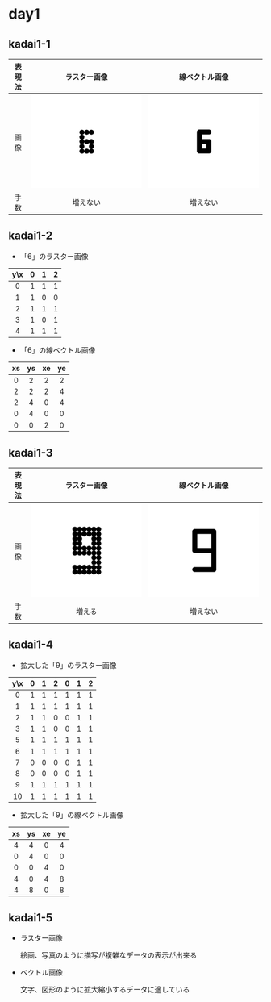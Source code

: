 # day1

## kadai1-1

|表現法 |ラスター画像                        |線ベクトル画像                       |
|:---: |:---:                              |:---:                              |
|画像   |![raster_6](./images/raster_6.png) |![vector_6](./images/vector_6.png) |
|手数|増えない|増えない|

## kadai1-2

* 「6」のラスター画像

| y\x | 0   | 1   | 2   |
|:---:|:---:|:---:|:---:|
|0    |1    |1    |1    |
|1    |1    |0    |0    |
|2    |1    |1    |1    |
|3    |1    |0    |1    |
|4    |1    |1    |1    |

* 「6」の線ベクトル画像

| xs  | ys  | xe  | ye  |
|:---:|:---:|:---:|:---:|
|0    |2    |2    |2    |
|2    |2    |2    |4    |
|2    |4    |0    |4    |
|0    |4    |0    |0    |
|0    |0    |2    |0    |

## kadai1-3

|表現法 |ラスター画像                        |線ベクトル画像                       |
|:---: |:---:                              |:---:                              |
|画像   |![raster_9](./images/raster_9.png) |![vector_9](./images/vector_9.png) |
|手数|増える|増えない|

## kadai1-4

* 拡大した「9」のラスター画像

| y\x | 0   | 1   | 2   | 0   | 1   | 2   |
|:---:|:---:|:---:|:---:|:---:|:---:|:---:|
|0    |1    |1    |1    |1    |1    |1    |
|1    |1    |1    |1    |1    |1    |1    |
|2    |1    |1    |0    |0    |1    |1    |
|3    |1    |1    |0    |0    |1    |1    |
|5    |1    |1    |1    |1    |1    |1    |
|6    |1    |1    |1    |1    |1    |1    |
|7    |0    |0    |0    |0    |1    |1    |
|8    |0    |0    |0    |0    |1    |1    |
|9    |1    |1    |1    |1    |1    |1    |
|10   |1    |1    |1    |1    |1    |1    |

* 拡大した「9」の線ベクトル画像

| xs  | ys  | xe  | ye  |
|:---:|:---:|:---:|:---:|
|4    |4    |0    |4    |
|0    |4    |0    |0    |
|0    |0    |4    |0    |
|4    |0    |4    |8    |
|4    |8    |0    |8    |

## kadai1-5

* ラスター画像

  絵画、写真のように描写が複雑なデータの表示が出来る

* ベクトル画像
  
  文字、図形のように拡大縮小するデータに適している
